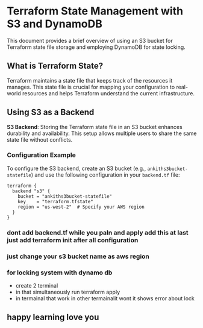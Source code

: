 # Terraform State Management with S3 and DynamoDB

This document provides a brief overview of using an S3 bucket for Terraform state file storage and employing DynamoDB for state locking.

## What is Terraform State?

Terraform maintains a state file that keeps track of the resources it manages. This state file is crucial for mapping your configuration to real-world resources and helps Terraform understand the current infrastructure.

## Using S3 as a Backend

**S3 Backend**: Storing the Terraform state file in an S3 bucket enhances durability and availability. This setup allows multiple users to share the same state file without conflicts.

### Configuration Example

To configure the S3 backend, create an S3 bucket (e.g., `ankiths3bucket-statefile`) and use the following configuration in your `backend.tf` file:

```hcl
terraform {
  backend "s3" {
    bucket = "ankiths3bucket-statefile"
    key    = "terraform.tfstate"
    region = "us-west-2"  # Specify your AWS region
  }
}
```
### dont add backend.tf while you paln and apply add this at last just add terraform init after all configuration 
### just change your s3 bucket name as aws region 
### for locking system with dynamo db 
- create 2 terminal
- in that simultaneously run terraform apply 
- in termainal that work in other termainalit wont it shows error about lock


## happy learning love you 